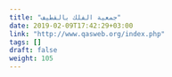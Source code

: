 ```yaml
---
title: "جمعية الفلك بالقطيف"
date: 2019-02-09T17:42:29+03:00
link: "http://www.qasweb.org/index.php"
tags: []
draft: false
weight: 105
---
```

